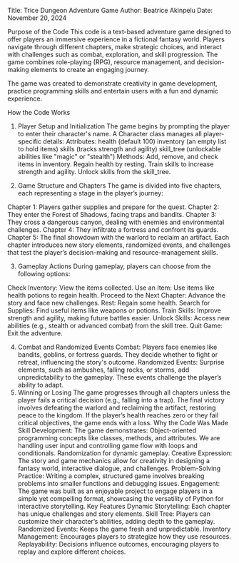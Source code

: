 Title: Trice Dungeon Adventure Game
Author: Beatrice Akinpelu
Date: November 20, 2024

Purpose of the Code
This code is a text-based adventure game designed to offer players an immersive experience in a fictional fantasy world. Players navigate through different chapters, make strategic choices, and interact with challenges such as combat, exploration, and skill progression. The game combines role-playing (RPG), resource management, and decision-making elements to create an engaging journey.

The game was created to demonstrate creativity in game development, practice programming skills and entertain users with a fun and dynamic experience.

How the Code Works
1. Player Setup and Initialization
The game begins by prompting the player to enter their character's name.
A Character class manages all player-specific details:
Attributes:
health (default 100)
inventory (an empty list to hold items)
skills (tracks strength and agility)
skill_tree (unlockable abilities like "magic" or "stealth")
Methods:
Add, remove, and check items in inventory.
Regain health by resting.
Train skills to increase strength and agility.
Unlock skills from the skill_tree.

2. Game Structure and Chapters
The game is divided into five chapters, each representing a stage in the player’s journey:

Chapter 1: Players gather supplies and prepare for the quest.
Chapter 2: They enter the Forest of Shadows, facing traps and bandits.
Chapter 3: They cross a dangerous canyon, dealing with enemies and environmental challenges.
Chapter 4: They infiltrate a fortress and confront its guards.
Chapter 5: The final showdown with the warlord to reclaim an artifact.
Each chapter introduces new story elements, randomized events, and challenges that test the player’s decision-making and resource-management skills.

3. Gameplay Actions
During gameplay, players can choose from the following options:

Check Inventory: View the items collected.
Use an Item: Use items like health potions to regain health.
Proceed to the Next Chapter: Advance the story and face new challenges.
Rest: Regain some health.
Search for Supplies: Find useful items like weapons or potions.
Train Skills: Improve strength and agility, making future battles easier.
Unlock Skills: Access new abilities (e.g., stealth or advanced combat) from the skill tree.
Quit Game: Exit the adventure.

4. Combat and Randomized Events
Combat: Players face enemies like bandits, goblins, or fortress guards. They decide whether to fight or retreat, influencing the story's outcome.
Randomized Events: Surprise elements, such as ambushes, falling rocks, or storms, add unpredictability to the gameplay. These events challenge the player’s ability to adapt.
5. Winning or Losing
The game progresses through all chapters unless the player fails a critical decision (e.g., falling into a trap).
The final victory involves defeating the warlord and reclaiming the artifact, restoring peace to the kingdom.
If the player’s health reaches zero or they fail critical objectives, the game ends with a loss.
Why the Code Was Made
Skill Development: The game demonstrates:
Object-oriented programming concepts like classes, methods, and attributes.
We are handling user input and controlling game flow with loops and conditionals.
Randomization for dynamic gameplay.
Creative Expression: The story and game mechanics allow for creativity in designing a fantasy world, interactive dialogue, and challenges.
Problem-Solving Practice: Writing a complex, structured game involves breaking problems into smaller functions and debugging issues.
Engagement: The game was built as an enjoyable project to engage players in a simple yet compelling format, showcasing the versatility of Python for interactive storytelling.
Key Features
Dynamic Storytelling: Each chapter has unique challenges and story elements.
Skill Tree: Players can customize their character’s abilities, adding depth to the gameplay.
Randomized Events: Keeps the game fresh and unpredictable.
Inventory Management: Encourages players to strategize how they use resources.
Replayability: Decisions influence outcomes, encouraging players to replay and explore different choices.
